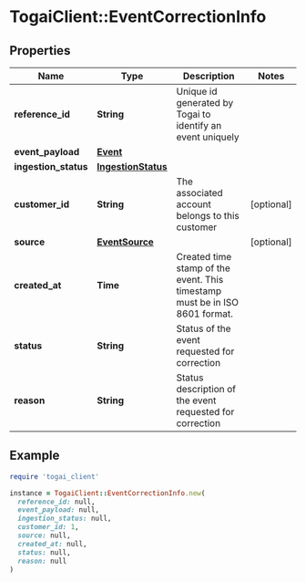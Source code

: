 # TogaiClient::EventCorrectionInfo

## Properties

| Name | Type | Description | Notes |
| ---- | ---- | ----------- | ----- |
| **reference_id** | **String** | Unique id generated by Togai to identify an event uniquely |  |
| **event_payload** | [**Event**](Event.md) |  |  |
| **ingestion_status** | [**IngestionStatus**](IngestionStatus.md) |  |  |
| **customer_id** | **String** | The associated account belongs to this customer | [optional] |
| **source** | [**EventSource**](EventSource.md) |  | [optional] |
| **created_at** | **Time** | Created time stamp of the event. This timestamp must be in ISO 8601 format. |  |
| **status** | **String** | Status of the event requested for correction |  |
| **reason** | **String** | Status description of the event requested for correction |  |

## Example

```ruby
require 'togai_client'

instance = TogaiClient::EventCorrectionInfo.new(
  reference_id: null,
  event_payload: null,
  ingestion_status: null,
  customer_id: 1,
  source: null,
  created_at: null,
  status: null,
  reason: null
)
```

